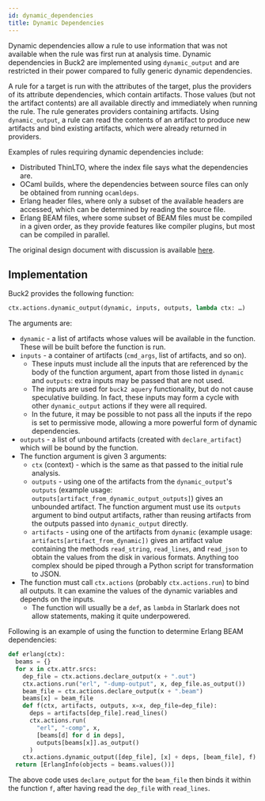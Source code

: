 ```yaml
---
id: dynamic_dependencies
title: Dynamic Dependencies
---
```


Dynamic dependencies allow a rule to use information that was not available when
the rule was first run at analysis time. Dynamic dependencies in Buck2 are
implemented using `dynamic_output` and are restricted in their power compared to
fully generic dynamic dependencies.

A rule for a target is run with the attributes of the target, plus the providers
of its attribute dependencies, which contain artifacts. Those values (but not
the artifact contents) are all available directly and immediately when running
the rule. The rule generates providers containing artifacts. Using
`dynamic_output`, a rule can read the contents of an artifact to produce new
artifacts and bind existing artifacts, which were already returned in providers.

Examples of rules requiring dynamic dependencies include:

- Distributed ThinLTO, where the index file says what the dependencies are.
- OCaml builds, where the dependencies between source files can only be obtained
  from running `ocamldeps`.
- Erlang header files, where only a subset of the available headers are
  accessed, which can be determined by reading the source file.
- Erlang BEAM files, where some subset of BEAM files must be compiled in a given
  order, as they provide features like compiler plugins, but most can be
  compiled in parallel.

<FbInternalOnly>

The original design document with discussion is available
[here](https://docs.google.com/document/d/1K8RgvDMvdDFsLWAu0cehauJstHZaFe-7NeaAqWe4-L4/edit).

</FbInternalOnly>

## Implementation

Buck2 provides the following function:

```python
ctx.actions.dynamic_output(dynamic, inputs, outputs, lambda ctx: …)
```

The arguments are:

- `dynamic` - a list of artifacts whose values will be available in the
  function. These will be built before the function is run.
- `inputs` - a container of artifacts (`cmd_args`, list of artifacts, and so
  on).
  - These inputs must include all the inputs that are referenced by the body of
    the function argument, apart from those listed in `dynamic` and `outputs`:
    extra inputs may be passed that are not used.
  - The inputs are used for `buck2 aquery` functionality, but do not cause
    speculative building. In fact, these inputs may form a cycle with other
    `dynamic_output` actions if they were all required.
  - In the future, it may be possible to not pass all the inputs if the repo is
    set to permissive mode, allowing a more powerful form of dynamic
    dependencies.
- `outputs` - a list of unbound artifacts (created with `declare_artifact`)
  which will be bound by the function.
- The function argument is given 3 arguments:
  - `ctx` (context) - which is the same as that passed to the initial rule
    analysis.
  - `outputs` - using one of the artifacts from the `dynamic_output`'s `outputs`
    (example usage: `outputs[artifact_from_dynamic_output_outputs]`) gives an
    unbounded artifact. The function argument must use its `outputs` argument to
    bind output artifacts, rather than reusing artifacts from the outputs passed
    into `dynamic_output` directly.
  - `artifacts` - using one of the artifacts from `dynamic` (example usage:
    `artifacts[artifact_from_dynamic])` gives an artifact value containing the
    methods `read_string`, `read_lines`, and `read_json` to obtain the values
    from the disk in various formats. Anything too complex should be piped
    through a Python script for transformation to JSON.
- The function must call `ctx.actions` (probably `ctx.actions.run`) to bind all
  outputs. It can examine the values of the dynamic variables and depends on the
  inputs.
  - The function will usually be a `def`, as `lambda` in Starlark does not allow
    statements, making it quite underpowered.

Following is an example of using the function to determine Erlang BEAM
dependencies:

```python
def erlang(ctx):
  beams = {}
  for x in ctx.attr.srcs:
    dep_file = ctx.actions.declare_output(x + ".out")
    ctx.actions.run("erl", "-dump-output", x, dep_file.as_output())
    beam_file = ctx.actions.declare_output(x + ".beam")
    beams[x] = beam_file
    def f(ctx, artifacts, outputs, x=x, dep_file=dep_file):
      deps = artifacts[dep_file].read_lines()
      ctx.actions.run(
        "erl", "-comp", x,
        [beams[d] for d in deps],
        outputs[beams[x]].as_output()
      )
    ctx.actions.dynamic_output([dep_file], [x] + deps, [beam_file], f)
  return [ErlangInfo(objects = beams.values())]
```

The above code uses `declare_output` for the `beam_file` then binds it within
the function `f`, after having read the `dep_file` with `read_lines`.
